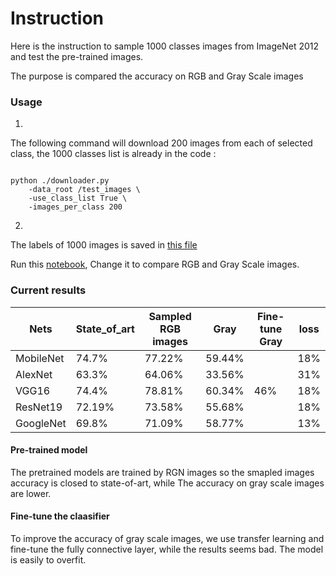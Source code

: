 # Instruction

Here is the instruction to sample 1000 classes images from ImageNet 2012 and test the pre-trained images.

The purpose is compared the accuracy on RGB and Gray Scale images

### Usage

1. 

The following command will download 200 images from each of selected class, the 1000 classes list is already in the code :

```

python ./downloader.py 
    -data_root /test_images \
    -use_class_list True \
    -images_per_class 200
```

2. 

The labels of 1000 images is saved in [this file](https://github.com/Chuqiao2333/test_on_mobile_net/blob/master/imagenet_class_index.json)

Run this [notebook](https://github.com/Chuqiao2333/test_on_mobile_net/blob/master/test_RGB%26Gray.ipynb), Change it to compare RGB and Gray Scale images.

### Current results

|Nets       |State_of_art   |Sampled RGB images |Gray   |Fine-tune Gray |loss|
|--         |--             |--                 |--     |  --           |--|
|MobileNet  |74.7%          |77.22%             |59.44% |               |18%|
|AlexNet    |63.3%          |64.06%             |33.56% |               |31%|
|VGG16      |74.4%          |78.81%             |60.34% |46%            |18%|
|ResNet19   |72.19%         |73.58%             |55.68% |               |18%|
|GoogleNet  |69.8%          |71.09%             |58.77% |               |13%|

#### Pre-trained model
The pretrained models are trained by RGN images so the smapled images accuracy is closed to state-of-art, while The accuracy on gray scale images are lower. 
#### Fine-tune the claasifier
To improve the accuracy of gray scale images, we use transfer learning and fine-tune the fully connective layer, while the results seems bad. The model is easily to overfit.
